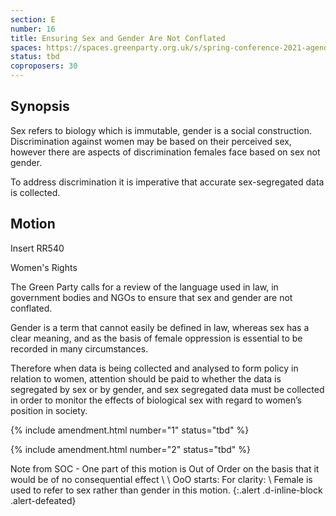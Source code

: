 ```yaml
---
section: E
number: 16
title: Ensuring Sex and Gender Are Not Conflated
spaces: https://spaces.greenparty.org.uk/s/spring-conference-2021-agenda-forum2/?contentId=78493
status: tbd
coproposers: 30
---
```

## Synopsis

Sex refers to biology which is immutable, gender is a social construction.
Discrimination against women may be based on their perceived sex, however there are aspects of discrimination females face based on sex not gender.

To address discrimination it is imperative that accurate sex-segregated data is collected.

## Motion

Insert RR540

Women's Rights

The Green Party calls for a review of the language used in law, in government bodies and NGOs to ensure that sex and gender are not conflated.

Gender is a term that cannot easily be defined in law, whereas sex has a clear meaning, and as the basis of female oppression is essential to be recorded in many circumstances.

Therefore when data is being collected and analysed to form policy in relation to women, attention should be paid to whether the data is segregated by sex or by gender, and sex segregated data must be collected in order to monitor the effects of biological sex with regard to women’s position in society.

{% include amendment.html number="1" status="tbd" %}

{% include amendment.html number="2" status="tbd" %}

Note from SOC - One part of this motion is Out of Order on the basis that it would be of no consequential effect \\
\\
OoO starts: For clarity: \\
Female is used to refer to sex rather than gender in this motion.
{:.alert .d-inline-block .alert-defeated}
